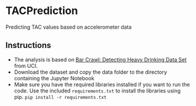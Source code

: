 # TACPrediction
Predicting TAC values based on accelerometer data

## Instructions
- The analysis is based on [Bar Crawl: Detecting Heavy Drinking Data Set](http://archive.ics.uci.edu/ml/datasets/Bar+Crawl%3A+Detecting+Heavy+Drinking) from UCI.
- Download the dataset and copy the data folder to the directory containing the Jupyter Notebook
- Make sure you have the required libraries installed if you want to run the code. Use the included `requirements.txt` to install the libraries using pip. `pip install -r requirements.txt`
